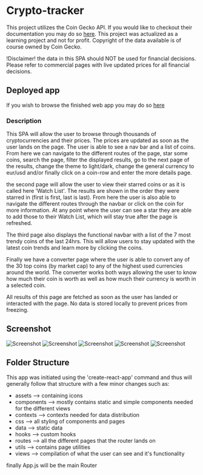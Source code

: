 # Crypto-tracker

This project utilizes the Coin Gecko API. If you would like to checkout their documentation you may do so [here](https://www.coingecko.com/en/api/documentation). This project was actualized as a learning project and not for profit. Copyright of the data available is of course owned by Coin Gecko.

!Disclaimer! the data in this SPA should NOT be used for financial decisions. Please refer to commercial pages with live updated prices for all financial decisions.

## Deployed app

If you wish to browse the finished web app you may do so [here](https://edwardabboud.github.io/)

### Description

This SPA will allow the user to browse through thousands of cryptocurrencies and their prices. The prices are updated as soon as the user lands on the page. The user is able to see a nav bar and a list of coins. From here we can navigate to the different routes of the page, star some coins, search the page, filter the displayed results, go to the next page of the results, change the theme to light/dark, change the general currency to eur/usd and/or finally click on a coin-row and enter the more details page.

the second page will allow the user to view their starred coins or as it is called here 'Watch List'. The results are shown in the order they were starred in (first is first, last is last). From here the user is also able to navigate the different routes through the navbar or click on the coin for more information. At any point where the user can see a star they are able to add those to their Watch List, which will stay true after the page is refreshed.

The third page also displays the functional navbar with a list of the 7 most trendy coins of the last 24hrs. This will allow users to stay updated with the latest coin trends and learn more by clicking the coins.

Finally we have a converter page where the user is able to convert any of the 30 top coins (by market cap) to any of the highest used currencies around the world. The converter works both ways allowing the user to know how much their coin is worth as well as how much their currency is worth in a selected coin.

All results of this page are fetched as soon as the user has landed or interacted with the page. No data is stored locally to prevent prices from freezing.

## Screenshot

![Screenshot](https://github.com/EdwardAbboud/react-crypto-tracker/tree/main/public/screenshots/SS1.png "screenshot of app")
![Screenshot](https://github.com/EdwardAbboud/react-crypto-tracker/tree/main/public/screenshots/SS2.png "screenshot of app")
![Screenshot](https://github.com/EdwardAbboud/react-crypto-tracker/tree/main/public/screenshots/SS3.png "screenshot of app")
![Screenshot](https://github.com/EdwardAbboud/react-crypto-tracker/tree/main/public/screenshots/SS4.png "screenshot of app")
![Screenshot](https://github.com/EdwardAbboud/react-crypto-tracker/tree/main/public/screenshots/SS5.png "screenshot of app")

## Folder Structure

This app was initiated using the 'create-react-app' command and thus will generally follow that structure with a few minor changes such as:

- assets --> containing icons
- components --> mostly contains static and simple components needed for the different views
- contexts --> contexts needed for data distribution
- css --> all styling of components and pages
- data --> static data
- hooks --> custom hooks
- routes --> all the different pages that the router lands on
- utils --> contains page utilities
- views --> compilation of what the user can see and it's functionality

finally App.js will be the main Router
